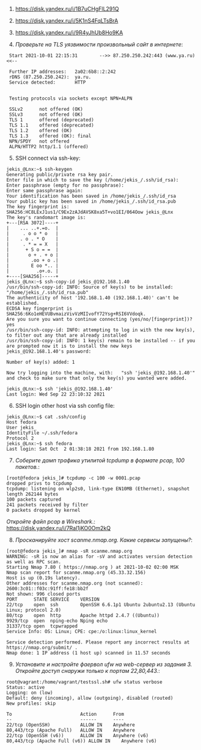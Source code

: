 1. https://disk.yandex.ru/i/1B7uCHgFlL291Q  

2. https://disk.yandex.ru/i/5K1nS4FqLTsBrA  

3. https://disk.yandex.ru/i/9R4yJhUb8Ho9KA  

4. *Проверьте на TLS уязвимости произвольный сайт в интернете*:  
```commandline
 Start 2021-10-01 22:15:31        -->> 87.250.250.242:443 (www.ya.ru) <<--

 Further IP addresses:   2a02:6b8::2:242 
 rDNS (87.250.250.242):  ya.ru.
 Service detected:       HTTP


 Testing protocols via sockets except NPN+ALPN 

 SSLv2      not offered (OK)
 SSLv3      not offered (OK)
 TLS 1      offered (deprecated)
 TLS 1.1    offered (deprecated)
 TLS 1.2    offered (OK)
 TLS 1.3    offered (OK): final
 NPN/SPDY   not offered
 ALPN/HTTP2 http/1.1 (offered)
```

5. SSH connect via ssh-key:  
```commandline
jekis_@Lnx:~$ ssh-keygen 
Generating public/private rsa key pair.
Enter file in which to save the key (/home/jekis_/.ssh/id_rsa): 
Enter passphrase (empty for no passphrase): 
Enter same passphrase again: 
Your identification has been saved in /home/jekis_/.ssh/id_rsa
Your public key has been saved in /home/jekis_/.ssh/id_rsa.pub
The key fingerprint is:
SHA256:HC8LExJ1us1/C9Ex2zAJdAVSK8xa5T+vo1EI/064Oow jekis_@Lnx
The key's randomart image is:
+---[RSA 3072]----+
|    ... ..+.=o.  |
|     . o o * o   |
|    . o . * O    |
|     . * = = X   |
|      + S o = =  |
|       o + . + o |
|        .oo + o .|
|        E oo *.. |
|          .o+.o. |
+----[SHA256]-----+
jekis_@Lnx:~$ ssh-copy-id jekis_@192.168.1.40
/usr/bin/ssh-copy-id: INFO: Source of key(s) to be installed: "/home/jekis_/.ssh/id_rsa.pub"
The authenticity of host '192.168.1.40 (192.168.1.40)' can't be established.
ECDSA key fingerprint is SHA256:6Ko1eHEVUBvmaizVivVzMIIvofY72Ysg+RSI6VVdoqk.
Are you sure you want to continue connecting (yes/no/[fingerprint])? yes
/usr/bin/ssh-copy-id: INFO: attempting to log in with the new key(s), to filter out any that are already installed
/usr/bin/ssh-copy-id: INFO: 1 key(s) remain to be installed -- if you are prompted now it is to install the new keys
jekis_@192.168.1.40's password: 

Number of key(s) added: 1

Now try logging into the machine, with:   "ssh 'jekis_@192.168.1.40'"
and check to make sure that only the key(s) you wanted were added.

jekis_@Lnx:~$ ssh 'jekis_@192.168.1.40'
Last login: Wed Sep 22 23:10:32 2021
```

6. SSH login other host via ssh config file:  
```commandline
jekis_@Lnx:~$ cat .ssh/config 
Host fedora
User jekis_
IdentityFile ~/.ssh/fedora
Protocol 2
jekis_@Lnx:~$ ssh fedora
Last login: Sat Oct  2 01:38:18 2021 from 192.168.1.80
```

7. *Соберите дамп трафика утилитой tcpdump в формате pcap, 100 пакетов.*:  
```commandline
[root@fedora jekis_]# tcpdump -c 100 -w 0001.pcap
dropped privs to tcpdump
tcpdump: listening on wlp2s0, link-type EN10MB (Ethernet), snapshot length 262144 bytes
100 packets captured
241 packets received by filter
0 packets dropped by kernel
```
*Откройте файл pcap в Wireshark*.:  
https://disk.yandex.ru/i/7Ral1jKO0Om2kQ  

8. *Просканируйте хост scanme.nmap.org. Какие сервисы запущены?*:  
```commandline
[root@fedora jekis_]# nmap -sR scanme.nmap.org
WARNING: -sR is now an alias for -sV and activates version detection as well as RPC scan.
Starting Nmap 7.80 ( https://nmap.org ) at 2021-10-02 02:00 MSK
Nmap scan report for scanme.nmap.org (45.33.32.156)
Host is up (0.19s latency).
Other addresses for scanme.nmap.org (not scanned): 2600:3c01::f03c:91ff:fe18:bb2f
Not shown: 996 closed ports
PORT      STATE SERVICE    VERSION
22/tcp    open  ssh        OpenSSH 6.6.1p1 Ubuntu 2ubuntu2.13 (Ubuntu Linux; protocol 2.0)
80/tcp    open  http       Apache httpd 2.4.7 ((Ubuntu))
9929/tcp  open  nping-echo Nping echo
31337/tcp open  tcpwrapped
Service Info: OS: Linux; CPE: cpe:/o:linux:linux_kernel

Service detection performed. Please report any incorrect results at https://nmap.org/submit/ .
Nmap done: 1 IP address (1 host up) scanned in 11.57 seconds
```
9. *Установите и настройте фаервол ufw на web-сервер из задания 3. Откройте доступ снаружи только к портам 22,80,443.*:  
```commandline
root@vagrant:/home/vagrant/testssl.sh# ufw status verbose
Status: active
Logging: on (low)
Default: deny (incoming), allow (outgoing), disabled (routed)
New profiles: skip

To                         Action      From
--                         ------      ----
22/tcp (OpenSSH)           ALLOW IN    Anywhere                  
80,443/tcp (Apache Full)   ALLOW IN    Anywhere                  
22/tcp (OpenSSH (v6))      ALLOW IN    Anywhere (v6)             
80,443/tcp (Apache Full (v6)) ALLOW IN    Anywhere (v6)
```
